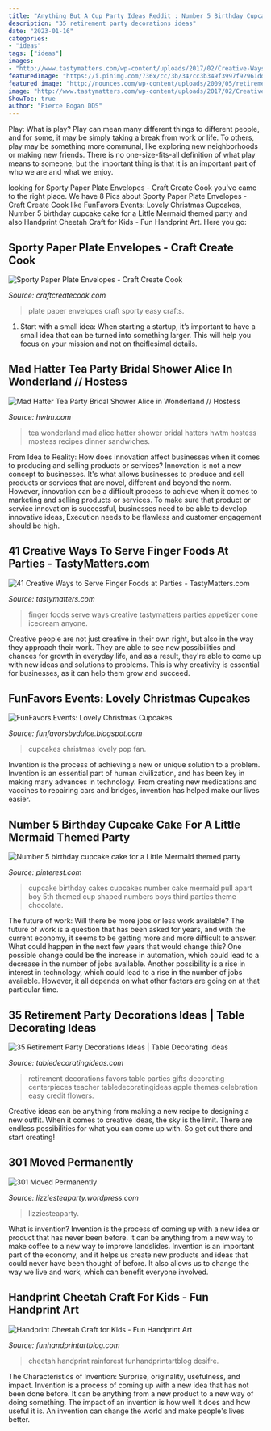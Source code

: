 ```yaml
---
title: "Anything But A Cup Party Ideas Reddit : Number 5 Birthday Cupcake Cake For A Little Mermaid Themed Party"
description: "35 retirement party decorations ideas"
date: "2023-01-16"
categories:
- "ideas"
tags: ["ideas"]
images:
- "http://www.tastymatters.com/wp-content/uploads/2017/02/Creative-Ways-to-Serve-Finger-Foods-2a.jpg"
featuredImage: "https://i.pinimg.com/736x/cc/3b/34/cc3b349f3997f92961dd850a65555570--third-birthday-birthday-ideas.jpg"
featured_image: "http://nounces.com/wp-content/uploads/2009/05/retirement.jpg"
image: "http://www.tastymatters.com/wp-content/uploads/2017/02/Creative-Ways-to-Serve-Finger-Foods-2a.jpg"
ShowToc: true
author: "Pierce Bogan DDS"
---
```



Play: What is play?
Play can mean many different things to different people, and for some, it may be simply taking a break from work or life. To others, play may be something more communal, like exploring new neighborhoods or making new friends. There is no one-size-fits-all definition of what play means to someone, but the important thing is that it is an important part of who we are and what we enjoy.

	

		
looking for Sporty Paper Plate Envelopes - Craft Create Cook you've came to the right place. We have 8 Pics about Sporty Paper Plate Envelopes - Craft Create Cook like FunFavors Events: Lovely Christmas Cupcakes, Number 5 birthday cupcake cake for a Little Mermaid themed party and also Handprint Cheetah Craft for Kids - Fun Handprint Art. Here you go:
		
    
## Sporty Paper Plate Envelopes - Craft Create Cook

<img loading=lazy src="https://www.craftcreatecook.com/wp-content/uploads/2017/08/SportsMailerFeatured.jpg" onerror="this.onerror=null;this.src='https://tse1.mm.bing.net/th?id=OIP.w4sLiqKFzI_Xl3MOU1TddQHaE5&amp;pid=15.1';" alt="Sporty Paper Plate Envelopes - Craft Create Cook">

_Source: craftcreatecook.com_

>plate paper envelopes craft sporty easy crafts. 

	

1. Start with a small idea: When starting a startup, it’s important to have a small idea that can be turned into something larger. This will help you focus on your mission and not on theiflesimal details.

    
## Mad Hatter Tea Party Bridal Shower Alice In Wonderland // Hostess

<img loading=lazy src="https://www.hwtm.com/wp-content/uploads/2014/06/tea-party-food-ideas1.jpg" onerror="this.onerror=null;this.src='https://tse1.mm.bing.net/th?id=OIP.GEF0Ag8DfGe9i4LegANPTQHaKb&amp;pid=15.1';" alt="Mad Hatter Tea Party Bridal Shower Alice in Wonderland // Hostess">

_Source: hwtm.com_

>tea wonderland mad alice hatter shower bridal hatters hwtm hostess mostess recipes dinner sandwiches. 

	

From Idea to Reality: How does innovation affect businesses when it comes to producing and selling products or services?
Innovation is not a new concept to businesses. It's what allows businesses to produce and sell products or services that are novel, different and beyond the norm. However, innovation can be a difficult process to achieve when it comes to marketing and selling products or services. To make sure that product or service innovation is successful, businesses need to be able to develop innovative ideas, Execution needs to be flawless and customer engagement should be high.

    
## 41 Creative Ways To Serve Finger Foods At Parties - TastyMatters.com

<img loading=lazy src="http://www.tastymatters.com/wp-content/uploads/2017/02/Creative-Ways-to-Serve-Finger-Foods-2a.jpg" onerror="this.onerror=null;this.src='https://tse4.mm.bing.net/th?id=OIP.i_EwE08tLyz-4ojcD_Ei-QHaLH&amp;pid=15.1';" alt="41 Creative Ways to Serve Finger Foods at Parties - TastyMatters.com">

_Source: tastymatters.com_

>finger foods serve ways creative tastymatters parties appetizer cone icecream anyone. 

	

Creative people are not just creative in their own right, but also in the way they approach their work. They are able to see new possibilities and chances for growth in everyday life, and as a result, they're able to come up with new ideas and solutions to problems. This is why creativity is essential for businesses, as it can help them grow and succeed.

    
## FunFavors Events: Lovely Christmas Cupcakes

<img loading=lazy src="http://images.fanpop.com/images/image_uploads/Christmas--cupcakes-460391_681_1024.jpg" onerror="this.onerror=null;this.src='https://tse4.mm.bing.net/th?id=OIP.AVdNzOmz-YlSBSD764mSxAHaLI&amp;pid=15.1';" alt="FunFavors Events: Lovely Christmas Cupcakes">

_Source: funfavorsbydulce.blogspot.com_

>cupcakes christmas lovely pop fan. 

	

Invention is the process of achieving a new or unique solution to a problem. Invention is an essential part of human civilization, and has been key in making many advances in technology. From creating new medications and vaccines to repairing cars and bridges, invention has helped make our lives easier.

    
## Number 5 Birthday Cupcake Cake For A Little Mermaid Themed Party

<img loading=lazy src="https://i.pinimg.com/736x/cc/3b/34/cc3b349f3997f92961dd850a65555570--third-birthday-birthday-ideas.jpg" onerror="this.onerror=null;this.src='https://tse1.mm.bing.net/th?id=OIP.VJXHT1cjBWj8x0im70oT7wHaLL&amp;pid=15.1';" alt="Number 5 birthday cupcake cake for a Little Mermaid themed party">

_Source: pinterest.com_

>cupcake birthday cakes cupcakes number cake mermaid pull apart boy 5th themed cup shaped numbers boys third parties theme chocolate. 

	

The future of work: Will there be more jobs or less work available?
The future of work is a question that has been asked for years, and with the current economy, it seems to be getting more and more difficult to answer. What could happen in the next few years that would change this? One possible change could be the increase in automation, which could lead to a decrease in the number of jobs available. Another possibility is a rise in interest in technology, which could lead to a rise in the number of jobs available. However, it all depends on what other factors are going on at that particular time.

    
## 35 Retirement Party Decorations Ideas | Table Decorating Ideas

<img loading=lazy src="http://nounces.com/wp-content/uploads/2009/05/retirement.jpg" onerror="this.onerror=null;this.src='https://tse1.mm.bing.net/th?id=OIP.y_OWLChw0Qdb9ZjHgRlgPgHaJl&amp;pid=15.1';" alt="35 Retirement Party Decorations Ideas | Table Decorating Ideas">

_Source: tabledecoratingideas.com_

>retirement decorations favors table parties gifts decorating centerpieces teacher tabledecoratingideas apple themes celebration easy credit flowers. 

	

Creative ideas can be anything from making a new recipe to designing a new outfit. When it comes to creative ideas, the sky is the limit. There are endless possibilities for what you can come up with. So get out there and start creating!

    
## 301 Moved Permanently

<img loading=lazy src="http://lizziesteaparty.files.wordpress.com/2010/06/dsc03434.jpg" onerror="this.onerror=null;this.src='https://tse3.mm.bing.net/th?id=OIP.cbp1foKXdkUg_Od-8mZSHwHaJ4&amp;pid=15.1';" alt="301 Moved Permanently">

_Source: lizziesteaparty.wordpress.com_

>lizziesteaparty. 

	

What is invention?
Invention is the process of coming up with a new idea or product that has never been before. It can be anything from a new way to make coffee to a new way to improve landslides. 
Invention is an important part of the economy, and it helps us create new products and ideas that could never have been thought of before. It also allows us to change the way we live and work, which can benefit everyone involved.

    
## Handprint Cheetah Craft For Kids - Fun Handprint Art

<img loading=lazy src="https://funhandprintartblog.com/wp-content/uploads/2016/11/Cute-Cheetah-Crafts-for-Kids-to-Make.jpg" onerror="this.onerror=null;this.src='https://tse2.mm.bing.net/th?id=OIP._fSZ_hp8ece2ZLaqVvzm6QHaMD&amp;pid=15.1';" alt="Handprint Cheetah Craft for Kids - Fun Handprint Art">

_Source: funhandprintartblog.com_

>cheetah handprint rainforest funhandprintartblog desifre. 

	

The Characteristics of Invention: Surprise, originality, usefulness, and impact.
Invention is a process of coming up with a new idea that has not been done before. It can be anything from a new product to a new way of doing something. The impact of an invention is how well it does and how useful it is. An invention can change the world and make people's lives better.

